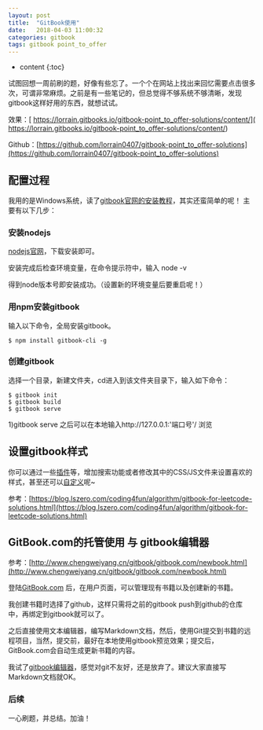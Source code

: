 ```yaml
---
layout: post
title:  "GitBook使用"
date:   2018-04-03 11:00:32
categories: gitbook
tags: gitbook point_to_offer
---
```


* content
{:toc}

试图回想一周前刷的题，好像有些忘了。一个个在网站上找出来回忆需要点击很多次，可谓非常麻烦。之前是有一些笔记的，但总觉得不够系统不够清晰，发现gitbook这样好用的东西，就想试试。

效果：[ https://lorrain.gitbooks.io/gitbook-point_to_offer-solutions/content/]( https://lorrain.gitbooks.io/gitbook-point_to_offer-solutions/content/)

Github：[https://github.com/lorrain0407/gitbook-point_to_offer-solutions](https://github.com/lorrain0407/gitbook-point_to_offer-solutions)



## 配置过程

我用的是Windows系统，读了[gitbook官网的安装教程](https://github.com/GitbookIO/gitbook/blob/master/docs/setup.md)，其实还蛮简单的呢！
主要有以下几步：

### 安装nodejs

[nodejs官网](https://nodejs.org/en/)，下载安装即可。

安装完成后检查环境变量，在命令提示符中，输入   node -v

得到node版本号即安装成功。（设置新的环境变量后要重启呢！）

### 用npm安装gitbook

输入以下命令，全局安装gitbook。

```shell
$ npm install gitbook-cli -g
```

### 创建gitbook

选择一个目录，新建文件夹，cd进入到该文件夹目录下，输入如下命令：

```shell
$ gitbook init
$ gitbook build
$ gitbook serve
```

1)gitbook serve 之后可以在本地输入http://127.0.0.1:'端口号'/ 浏览

## 设置gitbook样式

你可以通过一些[插件](https://plugins.gitbook.com/plugin/prism)等，增加搜索功能或者修改其中的CSS/JS文件来设置喜欢的样式，甚至还可以[自定义](https://help.gitbook.com/content/how-can-i-include-css.html)呢~

参考：[https://blog.lszero.com/coding4fun/algorithm/gitbook-for-leetcode-solutions.html](https://blog.lszero.com/coding4fun/algorithm/gitbook-for-leetcode-solutions.html)

## GitBook.com的托管使用 与 gitbook编辑器

参考：[http://www.chengweiyang.cn/gitbook/gitbook.com/newbook.html](http://www.chengweiyang.cn/gitbook/gitbook.com/newbook.html)

登陆[GitBook.com](https://www.gitbook.com) 后，在用户页面，可以管理现有书籍以及创建新的书籍。

我创建书籍时选择了github，这样只需将之前的gitbook push到github的仓库中，再绑定到gitbook就可以了。

之后直接使用文本编辑器，编写Markdown文档，然后，使用Git提交到书籍的远程项目，当然，提交前，最好在本地使用gitbook预览效果；提交后，GitBook.com会自动生成更新书籍的内容。

我试了[gitbook编辑器](https://www.gitbook.com/editor)，感觉对git不友好，还是放弃了。建议大家直接写Markdown文档就OK。

### 后续 

一心刷题，并总结。加油！